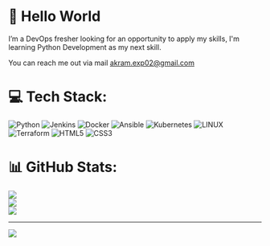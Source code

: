 # 💫 Hello World
I’m a DevOps fresher looking for an opportunity to apply my skills, I'm learning Python Development as my next skill.

You can reach me out via mail akram.exp02@gmail.com

# 💻 Tech Stack:
![Python](https://img.shields.io/badge/python-3670A0?style=for-the-badge&logo=python&logoColor=ffdd54)
![Jenkins](https://img.shields.io/badge/jenkins-%232C5263.svg?style=for-the-badge&logo=jenkins&logoColor=white) 
![Docker](https://img.shields.io/badge/docker-%230db7ed.svg?style=for-the-badge&logo=docker&logoColor=white) 
![Ansible](https://img.shields.io/badge/ansible-%231A1918.svg?style=for-the-badge&logo=ansible&logoColor=white) 
![Kubernetes](https://img.shields.io/badge/kubernetes-%23326ce5.svg?style=for-the-badge&logo=kubernetes&logoColor=white) 
![LINUX](https://img.shields.io/badge/Linux-FCC624?style=for-the-badge&logo=linux&logoColor=black) 
![Terraform](https://img.shields.io/badge/terraform-%235835CC.svg?style=for-the-badge&logo=terraform&logoColor=white) 
![HTML5](https://img.shields.io/badge/html5-%23E34F26.svg?style=for-the-badge&logo=html5&logoColor=white) 
![CSS3](https://img.shields.io/badge/css3-%231572B6.svg?style=for-the-badge&logo=css3&logoColor=white)
# 📊 GitHub Stats:
![](https://github-readme-stats.vercel.app/api?username=akramexp&theme=dark&hide_border=false&include_all_commits=false&count_private=false)<br/>
![](https://github-readme-streak-stats.herokuapp.com/?user=akramexp&theme=dark&hide_border=false)<br/>
![](https://github-readme-stats.vercel.app/api/top-langs/?username=akramexp&theme=dark&hide_border=false&include_all_commits=false&count_private=false&layout=compact)

---
[![](https://visitcount.itsvg.in/api?id=akramexp&icon=0&color=0)](https://visitcount.itsvg.in)

<!-- Proudly created with GPRM ( https://gprm.itsvg.in ) -->
